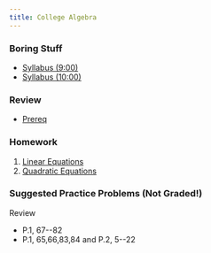 ```yaml
---
title: College Algebra
---
```


### Boring Stuff

* [Syllabus (9:00)](/pdf/classes/ca/syllabus09.pdf)
* [Syllabus (10:00)](/pdf/classes/ca/syllabus10.pdf)

### Review

* [Prereq](/pdf/classes/ca/review/r0-prereq.pdf)

### Homework

1. [Linear Equations](/pdf/classes/ca/homework/h01-linear-equations.pdf)
2. [Quadratic Equations](/pdf/classes/ca/homework/h02-quadratic-equations.pdf)

### Suggested Practice Problems (Not Graded!)

Review

* P.1, 67--82
* P.1, 65,66,83,84 and P.2, 5--22
